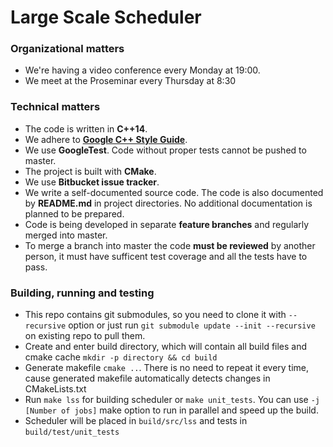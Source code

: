 # Large Scale Scheduler

### Organizational matters
* We're having a video conference every Monday at 19:00.
* We meet at the Proseminar every Thursday at 8:30

### Technical matters
* The code is written in __C++14__.
* We adhere to [__Google C++ Style Guide__](https://google-styleguide.googlecode.com/svn/trunk/cppguide.html).
* We use __GoogleTest__. Code without proper tests cannot be
  pushed to master.
* The project is built with __CMake__.
* We use __Bitbucket issue tracker__.
* We write a self-documented source code. The code is also documented by __README.md__ in project directories. No additional documentation is planned to be prepared.
* Code is being developed in separate __feature branches__ and regularly merged
  into master.
* To merge a branch into master the code __must be reviewed__ by another person,
  it must have sufficent test coverage and all the tests have to pass.
  
### Building, running and testing
* This repo contains git submodules, so you need to clone it with `--recursive` option or just run `git submodule update --init --recursive` on existing repo to pull them.
* Create and enter build directory, which will contain all build files and cmake cache `mkdir -p directory && cd build`
* Generate makefile `cmake ..`. There is no need to repeat it every time, cause generated makefile automatically detects changes in CMakeLists.txt
* Run `make lss` for building scheduler or `make unit_tests`. You can use `-j [Number of jobs]` make option to run in parallel and speed up the build.
* Scheduler will be placed in `build/src/lss` and tests in `build/test/unit_tests`
